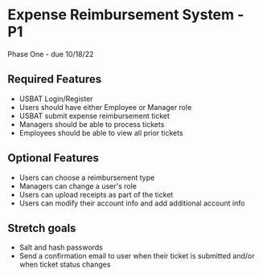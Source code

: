 # Expense Reimbursement System - P1
Phase One - due 10/18/22

## Required Features
- USBAT Login/Register
- Users should have either Employee or Manager role
- USBAT submit expense reimbursement ticket
- Managers should be able to process tickets
- Employees should be able to view all prior tickets

## Optional Features
- Users can choose a reimbursement type
- Managers can change a user's role
- Users can upload receipts as part of the ticket
- Users can modify their account info and add additional account info

## Stretch goals
- Salt and hash passwords
- Send a confirmation email to user when their ticket is submitted and/or when ticket status changes


